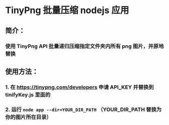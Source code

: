 # TinyPng 批量压缩 nodejs 应用
## 简介： 
### 使用 TinyPng API 批量递归压缩指定文件夹内所有 png 图片，并原地替换

## 使用方法：
### 1. 在 https://tinypng.com/developers 申请 API_KEY 并替换到  tinifyKey.js 里面的
### 2. 运行 `node app --dir=YOUR_DIR_PATH` （YOUR_DIR_PATH 替换为你的图片所在目录）
